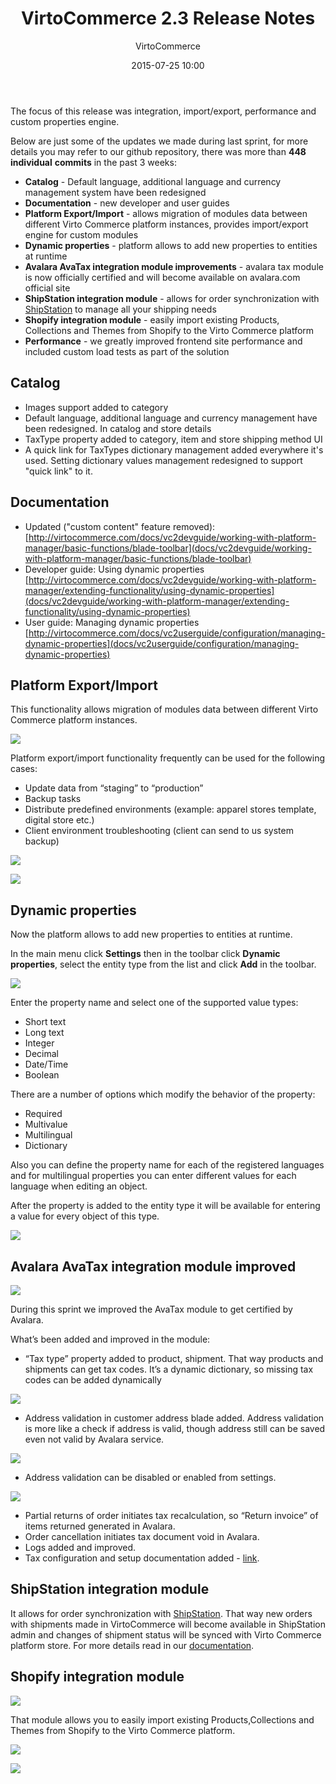 ﻿---
author: VirtoCommerce
category: release
date: 2015-07-25 10:00
excerpt: The focus of this release was integration, import/export, performance and custom properties engine. 
permalink: blog/virtocommerce-2-3-release-notes
tags: [20, announcements, azure, ecommerce, enterprise-ecommerce, features, open-source, performance, platform]
title: "VirtoCommerce 2.3 Release Notes"
---
The focus of this release was integration, import/export, performance and custom properties engine.

Below are just some of the updates we made during last sprint, for more details you may refer to our github repository, there was more than **448 individual** **commits** in the past 3 weeks:

* **Catalog** - Default language, additional language and currency management system have been redesigned
* **Documentation** - new developer and user guides
* **Platform Export/Import** - allows migration of modules data between different Virto Commerce platform instances, provides import/export engine for custom modules
* **Dynamic properties** - platform allows to add new properties to entities at runtime
* **Avalara AvaTax integration module improvements** - avalara tax module is now officially certified and will become available on avalara.com official site
* **ShipStation integration module** - allows for order synchronization with <a href="http://www.shipstation.com/" rel="nofollow">ShipStation</a> to manage all your shipping needs
* **Shopify integration module** - easily import existing Products, Collections and Themes from Shopify to the Virto Commerce platform
* **Performance** - we greatly improved frontend site performance and included custom load tests as part of the solution

## Catalog

* Images support added to category
* Default language, additional language and currency management have been redesigned. In catalog and store details
* TaxType property added to category, item and store shipping method UI
* A quick link for TaxTypes dictionary management added everywhere it's used. Setting dictionary values management redesigned to support "quick link" to it.

## Documentation

* Updated ("custom content" feature removed): [http://virtocommerce.com/docs/vc2devguide/working-with-platform-manager/basic-functions/blade-toolbar](docs/vc2devguide/working-with-platform-manager/basic-functions/blade-toolbar)
* Developer guide: Using dynamic properties [http://virtocommerce.com/docs/vc2devguide/working-with-platform-manager/extending-functionality/using-dynamic-properties](docs/vc2devguide/working-with-platform-manager/extending-functionality/using-dynamic-properties)
* User guide: Managing dynamic properties [http://virtocommerce.com/docs/vc2userguide/configuration/managing-dynamic-properties](docs/vc2userguide/configuration/managing-dynamic-properties)

## Platform Export/Import

This functionality allows migration of modules data between different Virto Commerce platform instances.

![](assets/images/blog/vcscreenshot.png)

Platform export/import functionality frequently can be used for the following cases:

* Update data from “staging” to “production”
* Backup tasks
* Distribute predefined environments (example: apparel stores template, digital store etc.)
* Client environment troubleshooting (client can send to us system backup)

![](assets/images/blog/vcscreenshotv2-32.png)

![](assets/images/blog/vcscreenshotv2-3-4.png)

## Dynamic properties

Now the platform allows to add new properties to entities at runtime.

In the main menu click **Settings** then in the toolbar click **Dynamic properties**, select the entity type from the list and click **Add** in the toolbar.

![](assets/images/blog/vcscreenshotv2-3-5.png)

Enter the property name and select one of the supported value types:

* Short text
* Long text
* Integer
* Decimal
* Date/Time
* Boolean

There are a number of options which modify the behavior of the property:

* Required
* Multivalue
* Multilingual
* Dictionary

Also you can define the property name for each of the registered languages and for multilingual properties you can enter different values for each language when editing an object.

After the property is added to the entity type it will be available for entering a value for every object of this type.

![](assets/images/blog/vcscreenshotv2-3-6.png)

## Avalara AvaTax integration module improved

![](assets/images/blog/logo-tagline-extend-FF6600-@2x.png)

During this sprint we improved the AvaTax module to get certified by Avalara.

What’s been added and improved in the module:

* “Tax type” property added to product, shipment. That way products and shipments can get tax codes. It’s a dynamic dictionary, so missing tax codes can be added dynamically

![](assets/images/blog/untitled_j.png)

* Address validation in customer address blade added. Address validation is more like a check if address is valid, though address still can be saved even not valid by Avalara service.

![](assets/images/blog/vcscreenshotv2-3-8validatelogo.png)

* Address validation can be disabled or enabled from settings.

![](assets/images/blog/vcscreenshotv2-3-validateaddresslogo.png)

* Partial returns of order initiates tax recalculation, so “Return invoice” of items returned generated in Avalara.
* Order cancellation initiates tax document void in Avalara.
* Logs added and improved.
* Tax configuration and setup documentation added - [link](docs/vc2devguide/extending-commerce/creating-new-tax-provider).

## ShipStation integration module

It allows for order synchronization with <a href="http://www.shipstation.com/" rel="nofollow">ShipStation</a>. That way new orders with shipments made in VirtoCommerce will become available in ShipStation admin and changes of shipment status will be synced with Virto Commerce platform store. For more details read in our [documentation](docs/vc2devguide/extending-commerce/creating-new-shipping-method)</a>.

## Shopify integration module

![](assets/images/blog/2010_6_23_Shopify-Green_256x256.jpg)

That module allows you to easily import existing Products,Collections and Themes from Shopify to the Virto Commerce platform.

![](assets/images/blog/vcscreenshotv2-3-shopifyintegration2.png)

![](assets/images/blog/vcscreenshotv2-3-shopifyimport.png)
